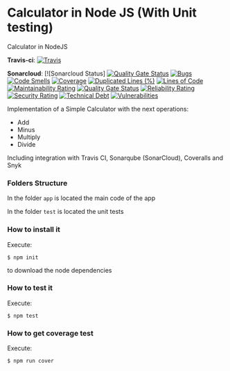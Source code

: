 # Calculator in Node JS (With Unit testing)
Calculator in NodeJS

__Travis-ci__: [![Travis](https://api.travis-ci.org/jzavalaq/CalculatorNodeJS.svg?branch=main)]()

__Sonarcloud__: [![Sonarcloud Status]
[![Quality Gate Status](https://sonarcloud.io/api/project_badges/measure?project=jzavalaq_CalculatorNodeJS&metric=alert_status)](https://sonarcloud.io/dashboard?id=jzavalaq_CalculatorNodeJS)
[![Bugs](https://sonarcloud.io/api/project_badges/measure?project=jzavalaq_CalculatorNodeJS&metric=bugs)](https://sonarcloud.io/dashboard?id=jzavalaq_CalculatorNodeJS)
[![Code Smells](https://sonarcloud.io/api/project_badges/measure?project=jzavalaq_CalculatorNodeJS&metric=code_smells)](https://sonarcloud.io/dashboard?id=jzavalaq_CalculatorNodeJS)
[![Coverage](https://sonarcloud.io/api/project_badges/measure?project=jzavalaq_CalculatorNodeJS&metric=coverage)](https://sonarcloud.io/dashboard?id=jzavalaq_CalculatorNodeJS)
[![Duplicated Lines (%)](https://sonarcloud.io/api/project_badges/measure?project=jzavalaq_CalculatorNodeJS&metric=duplicated_lines_density)](https://sonarcloud.io/dashboard?id=jzavalaq_CalculatorNodeJS)
[![Lines of Code](https://sonarcloud.io/api/project_badges/measure?project=jzavalaq_CalculatorNodeJS&metric=ncloc)](https://sonarcloud.io/dashboard?id=jzavalaq_CalculatorNodeJS)
[![Maintainability Rating](https://sonarcloud.io/api/project_badges/measure?project=jzavalaq_CalculatorNodeJS&metric=sqale_rating)](https://sonarcloud.io/dashboard?id=jzavalaq_CalculatorNodeJS)
[![Quality Gate Status](https://sonarcloud.io/api/project_badges/measure?project=jzavalaq_CalculatorNodeJS&metric=alert_status)](https://sonarcloud.io/dashboard?id=jzavalaq_CalculatorNodeJS)
[![Reliability Rating](https://sonarcloud.io/api/project_badges/measure?project=jzavalaq_CalculatorNodeJS&metric=reliability_rating)](https://sonarcloud.io/dashboard?id=jzavalaq_CalculatorNodeJS)
[![Security Rating](https://sonarcloud.io/api/project_badges/measure?project=jzavalaq_CalculatorNodeJS&metric=security_rating)](https://sonarcloud.io/dashboard?id=jzavalaq_CalculatorNodeJS)
[![Technical Debt](https://sonarcloud.io/api/project_badges/measure?project=jzavalaq_CalculatorNodeJS&metric=sqale_index)](https://sonarcloud.io/dashboard?id=jzavalaq_CalculatorNodeJS)
[![Vulnerabilities](https://sonarcloud.io/api/project_badges/measure?project=jzavalaq_CalculatorNodeJS&metric=vulnerabilities)](https://sonarcloud.io/dashboard?id=jzavalaq_CalculatorNodeJS)

Implementation of a Simple Calculator with the next operations:

* Add
* Minus
* Multiply
* Divide

Including integration with Travis CI, Sonarqube (SonarCloud), Coveralls and Snyk

### Folders Structure

In the folder `app` is located the main code of the app

In the folder `test` is located the unit tests

### How to install it

Execute:

```shell
$ npm init
```
to download the node dependencies

### How to test it

Execute:

```shell
$ npm test
```

### How to get coverage test

Execute:

```shell
$ npm run cover
```
